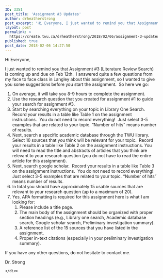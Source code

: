 ```yaml
---
ID: 3351
post_title: 'Assignment #3 Updates'
author: drheatherstrong
post_excerpt: 'Hi Everyone, I just wanted to remind you that Assignment #3 (Literature Review Search) is coming up and due on Feb 12th.&nbsp; I answered quite a few questions from my face to face class in Langley about this assignment, so I wanted to give you some suggestions before you start the assignment.&nbsp; So here we [&hellip;]'
layout: post
permalink: >
  https://create.twu.ca/drheatherstrong/2018/02/06/assignment-3-updates/
published: true
post_date: 2018-02-06 14:27:50
---
```

Hi Everyone,

I just wanted to remind you that Assignment #3 (Literature Review Search) is coming up and due on Feb 12th.  I answered quite a few questions from my face to face class in Langley about this assignment, so I wanted to give you some suggestions before you start the assignment.  So here we go:

<ol>
<li>On average, it will take you 8-9 hours to complete the assignment.</li>
<li>Use the research question that you created for assignment #1 to guide your search for assignment #3.</li>
<li>Start by searching everything on your topic in Library One Search.  Record your results in a table like Table 1 on the assignment instructions.  You do not need to record everything!  Just select 3-5 examples that are related to your topic. &#8220;Number of hits&#8221; means number of results.</li>
<li>Next, search a specific academic database through the TWU library.  Select 10 sources that you think will be relevant for your topic.  Record your results in a table like Table 2 on the assignment instructions. You will need to read the title and abstracts of articles that you think are relevant to your research question (you do not have to read the entire article for this assignment).</li>
<li>Next, search google scholar.  Record your results in a table like Table 3 on the assignment instructions.  You do not need to record everything!  Just select 3-5 examples that are related to your topic. &#8220;Number of hits&#8221; means number of results.</li>
<li>In total you should have approximately 15 usable sources that are relevant to your research question (up to a maximum of 20).</li>
<li>Yes, APA formatting is required for this assignment here is what I am looking for:
<ol>
<li>Please include a title page.</li>
<li>The main body of the assignment should be organized with proper section headings (e.g., Library one search, Academic database search, Google scholar search, Preliminary investigation summary).</li>
<li>A reference list of the 15 sources that you have listed in the assignment.</li>
<li>Proper in-text citations (especially in your preliminary investigation summary).</li>
</ol>
</li>
</ol>

If you have any other questions, do not hesitate to contact me.

Dr. Strong

<div id="themify_builder_content-105" data-postid="105" class="themify_builder_content themify_builder_content-105 themify_builder">

    </div>

<!-- /themify_builder_content -->